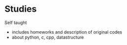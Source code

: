 # Studies
Self taught
* includes homeworks and description of original codes
* about python, c, cpp, datastructure
